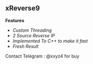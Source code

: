 ## xReverse9

  **Features**
  
  - _Custom Threading_
  - _2 Source Reverse IP_
  - _Implemented To C++ to make it fast_
  - _Fresh Result_

Contact Telegram : @xxyz4 for buy
